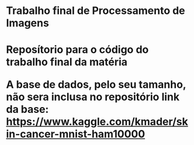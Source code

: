 <h1>Trabalho final de Processamento de Imagens<h1>

Reposítorio para o código do trabalho final da matéria

A base de dados, pelo seu tamanho, não sera inclusa no repositório
link da base: https://www.kaggle.com/kmader/skin-cancer-mnist-ham10000
